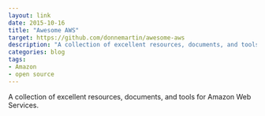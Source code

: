 ```yaml
---
layout: link
date: 2015-10-16
title: "Awesome AWS"
target: https://github.com/donnemartin/awesome-aws
description: "A collection of excellent resources, documents, and tools for Amazon Web Services."
categories: blog
tags:
- Amazon
- open source
---
```


A collection of excellent resources, documents, and tools for Amazon Web Services.
